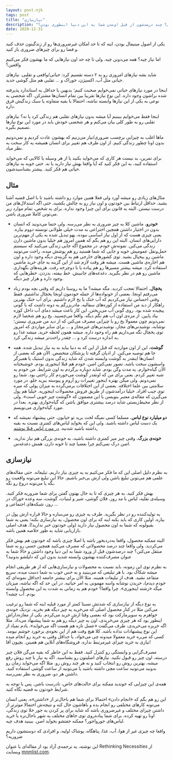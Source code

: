 ```yaml
---
layout: post.njk
tags: post
title: "نیازسازی"
description: "چند درصد از چیزایی که به عنوان نیاز بهشون نگاه می‌کنید واقعا نیازن؟ چند درصدشون از قبل اومدن شما به این دنیا اینطوری بودن؟"
date: 2020-12-31
---
```


یکی از اصول مینیمال بودن، اینه که تا حد امکان غیرضروری‌ها رو از زندگیتون حذف کنید و فضا رو برای چیزهای ضروری باز کنید.

اما نیاز چیه؟ همه می‌دونن چیه. ولی تا چه حد اون نیازهایی که ما بهشون فکر می‌کنیم واقعین؟

شاید بشه نیازهای امروزی رو به ۲ دسته تقسیم کرد: حیاتی/واقعی و تقلبی. نیازهای حیاتی مثل آب، اکسیژن، خوراک و ... تقلبی هم مثل گوشی جدید.

اینجا در مورد نیازهای حیاتی نمی‌خوایم صحبت کنیم؛ بدیهین یا حداقل یه استاندارد پذیرفته شده براشون وجود داره. این نوع نیازها تقریبا بین تمام انسان‌ها مشترکن. اگه شخصی به نوعی به یکی از این نیازها وابسته نباشه، احتمالا با بقیه متفاوته یا سبک زندگیش فرق داره.

اینجا فقط می‌خوایم ببینیم آیا میشه بدون نیازهای تقلبی هم زندگی کرد یا نه؟ نیازهای تقلبی رو به طور کلی بیان می‌کنم و هر شخصی خودش باید در مورد این نوع نیازها تصمیم بگیره.

ماها اغلب به چیزایی برچسب ضروری/نیاز می‌زنیم که بهشون عادت کردیم و نمی‌دونیم بدون اونا چطور زندگی کنیم. از اون طرف هم تغییر برای انسان همیشه یه کار سخت به نظر میاد.

برای تمرین، بد نیست هر کاری که می‌خواید بکنید یا از هر وسیله یا کالایی که می‌خواید استفاده کنید، به این فکر کنید که آیا واقعا بهش نیاز دارید یا نه. حتی خوبه به نیازهای حیاتی هم فکر کنید. بیشتر بشناسیدشون.

## مثال

مثال‌های زیادی رو میشه آورد ولی فعلا همین موارد رو داشته باشید تا با اصل قضیه آشنا بشید. حداقل ارتباط بین خودتون و اون نیاز رو به چالش بکشید، حتی اگه استدلال‌های من درست نیستن. البته یه قانون برای این چیزا وجود نداره. برای یه شخص، تمام موارد زیر می‌تونن کاملا ضروری باشن.

- **خودرو.** ماشین کلا یه چیز ضروری به نظر می‌رسه. ولی حتما می‌دونید که انسان بدون در اختیار داشتن همچین اختراعی به مدت خیلی طولانی تونسته دووم بیاره. یعنی چیزی هست که از اول نیاز اساسی نبوده، یهو تبدیل شده به یکی از مهم‌ترین دارایی‌های انسان. البته این رو هم بگم که همین امروز هم خیلیا بدون ماشین دارن زندگی می‌کنن. نمونه‌ش خودم. در مجموع اگه جایی زندگی می‌کنید که سیستم حمل‌ونقل عمومیش خوبه و جایی که شما هستید رو هم پوشش میده، راحت می‌تونید ماشین رو بیخیال بشید. توی کشورهای خارجی هم یه گزینه‌ی دیگه وجود داره و اون هم اجاره‌ی ماشین هست. میشه هر وقت لازم شد از این گزینه به جای خرید ماشین استفاده کرد. میشه بیشتر مسیرها رو هم پیاده یا با دوچرخه رفت. هزینه‌های نگهداری ماشین رو هم در نظر بگیرید. دغدغه‌های جانبیش. خط بیفته، بدزدن. خطرهایی که وجود داره و هزار چیز دیگه.

- **یخچال.** احتمالا تعجب کردید. مگه میشه؟ ما یه روستا داریم که وقتی بچه بودم زیاد می‌رفتم اونجا. بعضی از خونواده‌ها از جمله خودمون اونجا یخچال نداشتیم. فقط وقتی احساس نیاز می‌کردیم که آب خنک یا یخ لازم داشتیم. برای آب خنک بهترین راهکار از دید من استفاده از کوزه‌های سفالیه. مادربزرگم یه دونه داشت که با گونی پیچیده شده بود. روی گونی آب می‌ریختن. این کار باعث میشد دمای آب داخل کوزه بیاد پایین. از مزه‌ی اون آب هم نگم دیگه. واقعا می‌‌چسبید. یخ رو هم شخصا لازم نمی‌دونم چون معمولا یخ رو با چیزایی مصرف می‌کنن که از دید من ضروری نیستن؛ نوشابه، نوشیدنی‌های مجاز، نوشیدنی‌های غیرمجاز و ... برای سایر مواردی که امروز توی یخچال نگه می‌داریم هم راه وجود داره. میشه همون لحظه خرید. میشه غذا رو به اندازه درست کرد و ... چقدر راحت‌تر میشه زندگی کرد.

- **گوشت.** این از اون مواردیه که قبل از این که به دنیا بیاید به یه نیاز تبدیل شده. همه جا هم توصیه می‌کنن. از ادیان گرفته تا پزشکان متخصص. الآن هم که بعضی از انسان‌ها اینقدر به گوشت وابسته شدن که شاید زندگی بدون استیک یا همبرگر واسشون سخت باشه. تصور نمی‌کنن اصن. خودم هم قبلا اینجوری بودم. خوشبختانه الآن گیاه‌خوارم. یه مدت وگن بودم. شاید دوباره برگردم به اون شرایط. من خودم یه شبه تغییر کردم. یعنی برای من که اونقدر گوشت می‌خوردم کار راحتی بود. شما رو نمی‌دونم. ولی میگن بهتره اینجور تغییرات رو آروم و پیوسته ببرید جلو. در مورد سلامتی بین علما اختلافه. بعضی از این اختلافات برمی‌گرده به میزان پولی که میره توی جیب افراد. خیلیا درآمدشون از طریق فروش محصولات اینجوریه. خیلیا هم پول می‌گیرن که مقاله‌ی معتبر بنویسن با این مضمون که «گوشت چیز خوبی است». ولی از نظر محیط‌زیستی شاید درصد بیشتری موافق باشن که گیاه‌خواری بهتره. بعدا در مورد گیاه‌خواری می‌نویسم.

- **دو میلیارد نوع لباس.** مسلما کسی نمیگه لخت برید تو خیابون. حتی پیشنهاد نمیشه که یک دست لباس داشته باشید. ولی این که بخواید لباس‌های کمتری نسبت به بقیه داشته باشید شدنیه. [در مورد لباس قبلا نوشتم.](/clothes)
- **خونه‌ی بزرگ.** وقتی چیز میز کمتری داشته باشید، به خونه‌ی بزرگی هم نیاز ندارید. اصن درک نمی‌کنم چرا بعضیا چند تا خونه دارن. همش دغدغه‌س.

## نیازسازی

به نظرم دلیل اصلی این که ما فکر می‌کنیم به یه چیزی نیاز داریم، تبلیغاته. حتی مقاله‌های علمی هم می‌تونن تبلیغ باشن ولی ازش بی‌خبر باشیم. حالا این تبلیغ می‌تونه واقعیت رو بگه یا می‌تونه دروغ رو نگه.

بهش فکر کنید. به هر چیزی که تا به حال بهتون گفتن برای شما ضروریه فکر کنید. وسیله‌ی نقلیه، لباس با مد روز، فلان گوشی، شیر و لبنیات، گوشت، سه وعده خوراک در روز، شبکه‌های اجتماعی و ...

یه تولیدکننده رو در نظر بگیرید. طرف یه چیزی رو می‌سازه و حالا قراره ازش پول در بیاره. اولین کاری که باید بکنه اینه که برای اون محصول، یه نیازسازی بکنه؛ یعنی به شما بقبولونه که شما به اون محصول نیاز دارید (ولی خودتون خبر ندارید!). هدف اصلی بازاریابی شاید به طور خلاصه همین باشه.

البته ممکنه محصول، واقعا به‌دردبخور باشه یا اصلا چیزی باشه که خودتون هم بهش فکر می‌کردید. ولی واقعا چند درصد محصولاتی که مصرف می‌کنید همچین حسی رو به شما منتقل می‌کنن؟ چند درصدشون قبل از ورود شما به این دنیا وجود داشتن و حالا شما به عنوان مصرف‌کننده بهشون وابسته شدید بدون این که دلیلشو بدونید؟

به نظرم توی این زمونه، باید نسبت به محصولات و نیازسازی‌هایی که از هر طریقی انجام میشه شکاک بود. با هر تبلیغی که می‌بینید و یه حس خوب به شما دست میده، سریع متقاعد نشید. هدف از تبلیغات همینه. مثلا الآن برای بیشتر جامعه (حداقل نمونه‌ای که خودم دیدم)، خریدن نوشابه واسه مهمونی یه امر حیاتیه. در این حد که اگه نباشه، میزبان میگه «زشته اینجوری». چرا واقعا؟ خودم هم یه زمانی به شدت به این محصول وابسته بودم. آب چشه؟

یه نوع دیگه از نیازسازی که شدتش نسبتا کمتر از مورد قبلیه اینه که شما رو ترغیب می‌کنن مثلا در کنار محصول اصلی که می‌خرید یه چیز دیگه هم بخرید. نزدیک خونه‌ی خواهرم یه سوپرمارکت بود که بعضی وقتا ازش خرید می‌کردم. یکی از مغازه‌داراش اینطور بود که هر چیزی می‌خریدی، اون یه چیز دیگه رو هم به شما پیشنهاد می‌داد. مثلا اگه خربزه می‌خریدی، طرف می‌گفت «عسل تازه هم هست اگه می‌خواید». یادم نمیاد از این نوع پیشنهادات نداده باشه. کلا هیچ وقت هم از این نحوه‌ی برخورد خوشم نیومد. کسی که می‌ره خرید معمولا میدونه چی می‌خواد، یا حداقل وقتی یه خرید رو انجام میده نیازی به خرید چیزای غیرمرتبط نداره. فروشگاه‌های آنلاین هم همینن. بچپون آقا!

مصرف‌گرایی و وابستگی رو کنترل کنید. فقط به این خاطر که بقیه می‌گن فلان چیز درسته، اون چیز رو قبول نکنید. نیازهای اصلیتون رو بشناسید. اگه یه نیاز با چند روش رفع میشه، بهترین روش رو انتخاب کنید و نه هر چند روش رو. مثلا اگه می‌خواید زمان رو بدونید می‌تونید ساعت مچی داشته باشید یا می‌تونید از ساعت گوشی استفاده کنید. داشتن هر دو، ضروری به نظر نمی‌رسه.

همه‌ی این چیزایی که خوندید ممکنه برای حالت‌های خاص، نادرست باشن. پس با توجه به شرایط خودتون به قضیه نگاه کنید.

این رو هم بگم که «انجام دادن» احتمالا برای شما هم باحال‌تر از «داشتن»ه. یعنی انسان می‌تونه کارهای مختلفی رو انجام بده و باهاشون حال کنه و نتیجه‌ش احتمالا موثرتر از داشتن چیزای مختلف و غیرضروری باشه که شاید برای پر کردن یه جور خلا توی زندگی، اونا رو تهیه کرده. برای شما پیاده‌روی توی جاهای مختلف یه شهر باحال‌تره یا خرید لباس‌های جورواجور؟ ممکنه جفتشو بخواید اصن. ببینید هدف چیه.

واقعا چه چیزی غیر از هوا، آب، غذا، پناهگاه، پوشاک اولیه، و افرادی که دوستشون داریم ضروریه؟

این نوشته، یه ترجمه‌ی آزاد بود از مقاله‌ای با عنوان
Rethinking Necessities
از وبسایت
[mnmlist.com](https://mnmlist.com/).
